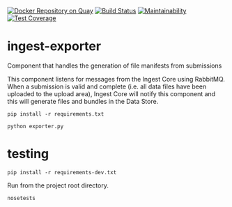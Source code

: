 [![Docker Repository on Quay](https://quay.io/repository/humancellatlas/ingest-exporter/status "Docker Repository on Quay")](https://quay.io/repository/humancellatlas/ingest-demo)
[![Build Status](https://travis-ci.org/HumanCellAtlas/ingest-exporter.svg?branch=master)](https://travis-ci.org/HumanCellAtlas/ingest-exporter)
[![Maintainability](https://api.codeclimate.com/v1/badges/8c1ff877fe9c89810c14/maintainability)](https://codeclimate.com/github/HumanCellAtlas/ingest-exporter/maintainability)
[![Test Coverage](https://api.codeclimate.com/v1/badges/8c1ff877fe9c89810c14/test_coverage)](https://codeclimate.com/github/HumanCellAtlas/ingest-exporter/test_coverage)

# ingest-exporter

Component that handles the generation of file manifests from submissions
 
This component listens for messages from the Ingest Core using RabbitMQ. When a submission is valid and complete (i.e. all data files have been uploaded to the upload area), Ingest Core will notify this component and this will generate files and bundles in the Data Store. 

```
pip install -r requirements.txt
```

```
python exporter.py
```

# testing
```
pip install -r requirements-dev.txt
```
Run from the project root directory.

```
nosetests
```